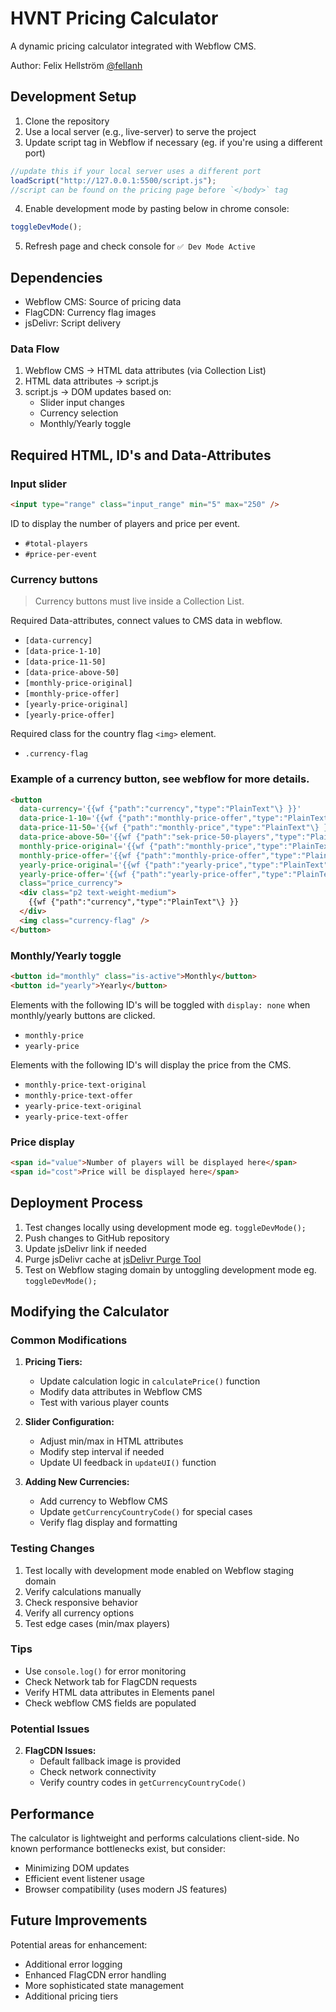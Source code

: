 # HVNT Pricing Calculator

A dynamic pricing calculator integrated with Webflow CMS.

Author: Felix Hellström [@fellanh](https://github.com/fellanh)

## Development Setup

1. Clone the repository
2. Use a local server (e.g., live-server) to serve the project
3. Update script tag in Webflow if necessary (eg. if you're using a different port)

```javascript
//update this if your local server uses a different port
loadScript("http://127.0.0.1:5500/script.js");
//script can be found on the pricing page before `</body>` tag
```

4. Enable development mode by pasting below in chrome console:

```javascript
toggleDevMode();
```

5. Refresh page and check console for `✅ Dev Mode Active`

## Dependencies

- Webflow CMS: Source of pricing data
- FlagCDN: Currency flag images
- jsDelivr: Script delivery

### Data Flow

1. Webflow CMS → HTML data attributes (via Collection List)
2. HTML data attributes → script.js
3. script.js → DOM updates based on:
   - Slider input changes
   - Currency selection
   - Monthly/Yearly toggle

## Required HTML, ID's and Data-Attributes

### Input slider

```html
<input type="range" class="input_range" min="5" max="250" />
```

ID to display the number of players and price per event.

- `#total-players`
- `#price-per-event`

### Currency buttons

> Currency buttons must live inside a Collection List.

Required Data-attributes, connect values to CMS data in webflow.

- `[data-currency]`
- `[data-price-1-10]`
- `[data-price-11-50]`
- `[data-price-above-50]`
- `[monthly-price-original]`
- `[monthly-price-offer]`
- `[yearly-price-original]`
- `[yearly-price-offer]`

Required class for the country flag `<img>` element.

- `.currency-flag`

### Example of a currency button, see webflow for more details.

```html
<button
  data-currency='{{wf {"path":"currency","type":"PlainText"\} }}'
  data-price-1-10='{{wf {"path":"monthly-price-offer","type":"PlainText"\} }}'
  data-price-11-50='{{wf {"path":"monthly-price","type":"PlainText"\} }}'
  data-price-above-50='{{wf {"path":"sek-price-50-players","type":"PlainText"\} }}'
  monthly-price-original='{{wf {"path":"monthly-price","type":"PlainText"\} }}'
  monthly-price-offer='{{wf {"path":"monthly-price-offer","type":"PlainText"\} }}'
  yearly-price-original='{{wf {"path":"yearly-price","type":"PlainText"\} }}'
  yearly-price-offer='{{wf {"path":"yearly-price-offer","type":"PlainText"\} }}'
  class="price_currency">
  <div class="p2 text-weight-medium">
    {{wf {"path":"currency","type":"PlainText"\} }}
  </div>
  <img class="currency-flag" />
</button>
```

### Monthly/Yearly toggle

```html
<button id="monthly" class="is-active">Monthly</button>
<button id="yearly">Yearly</button>
```

Elements with the following ID's will be toggled with `display: none` when monthly/yearly buttons are clicked.

- `monthly-price`
- `yearly-price`

Elements with the following ID's will display the price from the CMS.

- `monthly-price-text-original`
- `monthly-price-text-offer`
- `yearly-price-text-original`
- `yearly-price-text-offer`

### Price display

```html
<span id="value">Number of players will be displayed here</span>
<span id="cost">Price will be displayed here</span>
```

## Deployment Process

1. Test changes locally using development mode eg. `toggleDevMode();`
2. Push changes to GitHub repository
3. Update jsDelivr link if needed
4. Purge jsDelivr cache at [jsDelivr Purge Tool](https://www.jsdelivr.com/tools/purge)
5. Test on Webflow staging domain by untoggling development mode eg. `toggleDevMode();`

## Modifying the Calculator

### Common Modifications

1. **Pricing Tiers:**

   - Update calculation logic in `calculatePrice()` function
   - Modify data attributes in Webflow CMS
   - Test with various player counts

2. **Slider Configuration:**

   - Adjust min/max in HTML attributes
   - Modify step interval if needed
   - Update UI feedback in `updateUI()` function

3. **Adding New Currencies:**
   - Add currency to Webflow CMS
   - Update `getCurrencyCountryCode()` for special cases
   - Verify flag display and formatting

### Testing Changes

1. Test locally with development mode enabled on Webflow staging domain
2. Verify calculations manually
3. Check responsive behavior
4. Verify all currency options
5. Test edge cases (min/max players)

### Tips

- Use `console.log()` for error monitoring
- Check Network tab for FlagCDN requests
- Verify HTML data attributes in Elements panel
- Check webflow CMS fields are populated

### Potential Issues

2. **FlagCDN Issues:**
   - Default fallback image is provided
   - Check network connectivity
   - Verify country codes in `getCurrencyCountryCode()`

## Performance

The calculator is lightweight and performs calculations client-side. No known performance bottlenecks exist, but consider:

- Minimizing DOM updates
- Efficient event listener usage
- Browser compatibility (uses modern JS features)

## Future Improvements

Potential areas for enhancement:

- Additional error logging
- Enhanced FlagCDN error handling
- More sophisticated state management
- Additional pricing tiers
